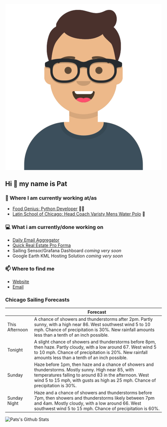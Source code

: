 [![Social banner for p-j-falconer](https://raw.githubusercontent.com/P-J-FALCONER/P-J-FALCONER/master/assets/avataaars.svg)](https://patfalconer.com/)
## Hi :wave: my name is Pat

### 💼 Where I am currently working at/as
- [Food Genius: Python Developer](https://getfoodgenius.com/) 🍔🐍
- [Latin School of Chicago: Head Coach Varisty Mens Water Polo](https://www.latinschool.org/) 🤽


### 💻 What i am currently/done working on
 - [Daily Email Aggregator](https://github.com/P-J-FALCONER/dott_daily_mail)
 - [Quick Real Estate Pro Forma](https://github.com/P-J-FALCONER/henry)
 - Sailing Sensor/Grafana Dashboard *coming very soon*
 - Google Earth KML Hosting Solution *coming very soon*

### 📫 Where to find me
 - [Website](https://patfalconer.com/)
 - [Email](mailto:patrick.j.falconer@gmail.com)


### Chicago Sailing Forecasts
|   | Forecast  |
|---|---|
| This Afternoon | A chance of showers and thunderstorms after 2pm. Partly sunny, with a high near 86. West southwest wind 5 to 10 mph. Chance of precipitation is 30%. New rainfall amounts less than a tenth of an inch possible. |
| Tonight | A slight chance of showers and thunderstorms before 8pm, then haze. Partly cloudy, with a low around 67. West wind 5 to 10 mph. Chance of precipitation is 20%. New rainfall amounts less than a tenth of an inch possible. |
| Sunday | Haze before 1pm, then haze and a chance of showers and thunderstorms. Mostly sunny. High near 85, with temperatures falling to around 83 in the afternoon. West wind 5 to 15 mph, with gusts as high as 25 mph. Chance of precipitation is 30%. |
| Sunday Night | Haze and a chance of showers and thunderstorms before 7pm, then showers and thunderstorms likely between 7pm and 4am. Mostly cloudy, with a low around 66. West southwest wind 5 to 15 mph. Chance of precipitation is 60%. |

![Pats's Github Stats](https://github-readme-stats.vercel.app/api?username=p-j-falconer&show_icons=true&theme=radical)
